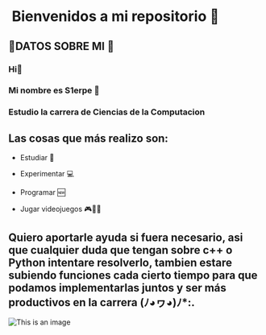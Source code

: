 # ​ Bienvenidos a mi repositorio ​🎲​ 
## ​🤖​DATOS SOBRE MI 👾
### Hi👋
### Mi nombre es S1erpe 🧙​
### Estudio la carrera de Ciencias de la Computacion
## Las cosas que más realizo son:

- Estudiar 📱

- Experimentar 💻

- Programar 🆕

- Jugar videojuegos ​🎮​👦🏻​

## Quiero aportarle ayuda si fuera necesario, asi que cualquier duda que tengan sobre c++ o Python intentare resolverlo, tambien estare subiendo funciones cada cierto tiempo para que podamos implementarlas juntos y ser más productivos en la carrera (ﾉ◕ヮ◕)ﾉ*:.

![This is an image](https://nntheblog.b-cdn.net/wp-content/uploads/2022/03/link-clic-season-2.jpg)
